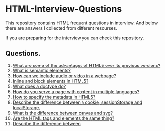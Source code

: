 # HTML-Interview-Questions

This repository contains HTML frequent questions in interview. And below there are answers I collected from different resourses.

If you are preparing for the interview you can check this repository.

## Questions.

1. [What are some of the advantages of HTML5 over its previous versions?](/src/answers/html5-vs-html.md)
2. [What is semantic elements?](/src/answers/semantic-elements.md)
3. [How can we include audio or video in a webpage?](/src/answers/audio-and-video.md)
4. [Inline and block elements in HTML5?](/src/answers/inline-and-block-elements.md)
5. [What does a doctype do?](/src/answers/doctype.md)
6. [How do you serve a page with content in multiple languages?](/src/answers/multiple-languages.md)
7. [How to specify the metadata in HTML5?](/src/answers/metadata.md)
8. [Describe the difference between a cookie, sessionStorage and localStorage.](/src/answers/cookies-localstorage-seesionstorage.md)
9. [What is the difference between canvas and svg?](/src/answers/canvas-svg.md)
10. [Are the HTML tags and elements the same thing?](/src/answers/tags-vs-elements.md)
11. [Describe the difference between <script>, <script async> and <script defer>.](/src/answers/script_script-async_script-defer.md)
12. [What is progressive rendering?](/src/answers/progressive-rendering.md)
13. [Why you would use a srcset attribute in an image tag? Explain the process the browser uses when evaluating the content of this attribute.](/src/answers/srcset.md)
14. [Describe HTML Form validation.](/src/answers/html-form-validation.md)
15. [Describe DOM.](/src/answers/dom.md)
16. [What is WebSocket?](/src/answers/websocket.md)
17. [What is SSE(server-sent-events)?](/src/answers/sse.md)
18. [What is Webworkers?](/src/answers/webworkers.md)
19. [What are data- attributes good for?](/src/answers/data-attribute.md)
20. [Describe get/post in form submission.](/src/answers/method-get-and-post.md)
21. What are tags and attributes in HTML?
22. What are void elements in HTML?
23. What is the advantage of collapsing white space?
24. What are HTML Entities?
25. What are different types of lists in HTML?
26. What is the difference between the ‘id’ attribute and the ‘class’ attribute of HTML elements?
27. Describe HTML layout structure.
28. How to optimize website assets loading?
29. What are the various formatting tags in HTML?
30. Please explain how to indicate the character set being used by a document in HTML?
31. Can we display a web page inside a web page or Is nesting of webpages possible?
32. What is Cell Padding and Cell Spacing?
33. How can we club two or more rows or columns into a single row or column in an HTML table?
34. In how many ways can we position an HTML element? Or what are the permissible values of the position attribute?
35. In how many ways you can display HTML elements?
36. What is the difference between “display: none” and “visibility: hidden”?
37. How to specify the link in HTML and explain the target attribute?
38. In how many ways can we specify the CSS styles for the HTML element?
39. Difference between link tag and anchor tag ?
40. How to include javascript code in HTML?
41. When to use scripts in the head and when to use scripts in the body?
42. What are forms and how to create forms in HTML?
43. How to handle events in HTML?

